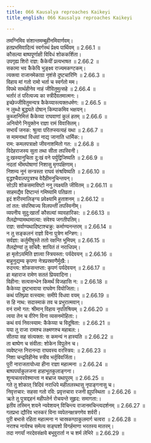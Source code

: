 ```yaml
---
title: 066 Kausalya reproaches Kaikeyi
title_english: 066 Kausalya reproaches Kaikeyi

---
```

<div class="audioEmbed"  caption="श्रीराम-हरिसीताराममूर्ति-घनपाठिभ्यां वचनम्" src="https://archive.org/download/Ramayana-recitation-Sriram-harisItArAmamUrti-Ghanapaati-v2/Kanda_2/Kanda_2_AYK-066-Raja_Sharirasya_Thailakata_Hanikshepaha.mp3"></div>

  
तमग्निमिव संशान्तमम्बुहीनमिवार्णवम्।  
हतप्रभमिवादित्यं स्वर्गस्थं प्रेक्ष्य पार्थिवम् ॥ 2.66.1 ॥   
कौसल्या बाष्पपूर्णाक्षी विविधं शोककर्शिता।  
उपगृह्य शिरो राज्ञ: कैकेयीं प्रत्यभाषत ॥ 2.66.2 ॥   
सकामा भव कैकेयि भुङ्क्ष्व राज्यमकण्टकम्।  
त्यक्त्वा राजानमेकाग्रा नृशंसे दुष्टचारिणि ॥ 2.66.3 ॥   
विहाय मां गतो रामो भर्ता च स्वर्गतो मम।  
विपथे सार्थहीनेव नाहं जीवितुमुत्सहे ॥ 2.66.4 ॥   
भर्तारं तं परित्यज्य का स्त्रीदैवतमात्मन:।  
इच्छेज्जीवितुमन्यत्र कैकेय्यास्त्यक्तधर्मण: ॥ 2.66.5 ॥   
न लुब्धो बुद्ध्यते दोषान् किम्पाकमिव भक्षयन्।  
कुब्जानिमित्तं कैकेय्या राघवाणां कुलं हतम् ॥ 2.66.6 ॥   
अनियोगे नियुक्तेन राज्ञा रामं विवासितम्।  
सभार्यं जनक: श्रुत्वा परितप्स्यत्यहं यथा ॥ 2.66.7 ॥   
स मामनाथां विधवां नाद्य जानाति धार्मिक:।  
राम: कमलपत्राक्षो जीवनाशमितो गत: ॥ 2.66.8 ॥   
विदेहराजस्य सुता तथा सीता तपस्विनी।  
दु:खस्यानुचिता दु:खं वने पर्युद्विजिष्यति ॥ 2.66.9 ॥   
नदतां भीमघोषाणां निशासु मृगपक्षिणाम्।  
निशम्य नूनं सन्त्रस्ता राघवं संश्रयिष्यति ॥ 2.66.10 ॥   
वृद्धश्चैवाल्पपुत्रश्च वेदैहीमनुचिन्तयन्।  
सोऽपि शोकसमाविष्टो ननु त्यक्ष्यति जीवितम् ॥ 2.66.11 ॥   
साहमद्यैव दिष्टान्तं गमिष्यामि पतिव्रता।  
इदं शरीरमालिङ्ग्य प्रवेक्ष्यामि हुताशनम् ॥ 2.66.12 ॥   
तां तत: संपरिष्वज्य विलपन्तीं तपस्विनीम्।  
व्यपनीय सुदु:खार्तां कौसल्यां व्यावहारिका: ॥ 2.66.13 ॥   
तैलद्रोण्यामथामात्या: संवेश्य जगतीपतिम्।  
राज्ञ: सर्वाण्यथादिष्टाश्चक्रु: कर्माण्यनन्तरम् ॥ 2.66.14 ॥   
न तु सङ्कलनं राज्ञो विना पुत्रेण मन्त्रिण:।  
सर्वज्ञा: कर्तुमीषुस्ते ततो रक्षन्ति भूमिपम् ॥ 2.66.15 ॥   
तैलद्रोण्यां तु सचिवै: शायितं तं नराधिपम्।  
हा मृतोऽयमिति ज्ञात्वा स्त्रियस्ता: पर्यदेवयन् ॥ 2.66.16 ॥   
बाहूनुद्यम्य कृपणा नेत्रप्रस्रवणैर्मुखै:।  
रुदन्त्य: शोकसन्तप्ता: कृपणं पर्यदेवयन् ॥ 2.66.17 ॥   
हा महाराज रामेण सततं प्रियवादिना।  
विहीना: सत्यसन्धेन किमर्थं विजहासि न: ॥ 2.66.18 ॥   
कैकेय्या दुष्टभावाया राघवेण वियोजिता:।  
कथं पतिघ्न्या वत्स्याम: समीपे विधवा वयम् ॥ 2.66.19 ॥   
स हि नाथ: सदास्माकं तव च प्रभुरात्मवान्।  
वनं रामो गत: श्रीमान् विहाय नृपतिश्रियम् ॥ 2.66.20 ॥   
त्वया तेन च वीरेण विना व्यसनमोहिता:।  
कथं वयं निवत्स्याम: कैकेय्या च विदूषिता: ॥ 2.66.21 ॥   
यया तु राजा रामश्च लक्ष्मणश्च महाबल:।  
सीतया सह संत्यक्ता: स कमन्यं न हास्यति ॥ 2.66.22 ॥   
ता बाष्पेण च संवीता: शोकेन विपुलेन च।  
व्यवेष्टन्त निरानन्दा राघवस्य वरस्त्रिय: ॥ 2.66.23 ॥   
निशा चन्द्रविहीनेव स्त्रीव भर्तृविवर्जिता।  
पुरी नाराजतायोध्या हीना राज्ञा महात्मना ॥ 2.66.24 ॥   
बाष्पपर्याकुलजना हाहाभूतकुलाङ्गना।  
शून्यचत्वरवेश्मान्ता न बभ्राज यथापुरम् ॥ 2.66.25 ॥   
गते तु शोकात् त्रिदिवं नराधिपे महीतलस्थासु नृपाङ्गनासु च।  
निवृत्तचार: सहसा गतो रवि: प्रवृत्तचारा रजनी ह्युपस्थिता ॥ 2.66.26 ॥   
ऋते तु पुत्राद्दहनं महीपतेर्न रोचयन्ते सुहृद: समागता:।  
इतीव तस्मिन् शयने न्यवेशयन् विचिन्त्य राजानमचिन्त्यदर्शनम् ॥ 2.66.27 ॥   
गतप्रभा द्यौरिव भास्करं विना व्यपेतनक्षत्रगणेव शर्वरी।  
पुरी बभासे रहिता महात्मना न चास्रकण्ठाकुलमार्ग चत्वरा ॥ 2.66.28 ॥   
नराश्च नार्यश्च समेत्य सङ्घशो विगर्हमाणा भरतस्य मातरम्।  
तदा नगर्यां नरदेवसंक्षये बभूवुरार्ता न च शर्म लेभिरे ॥ 2.66.29 ॥   